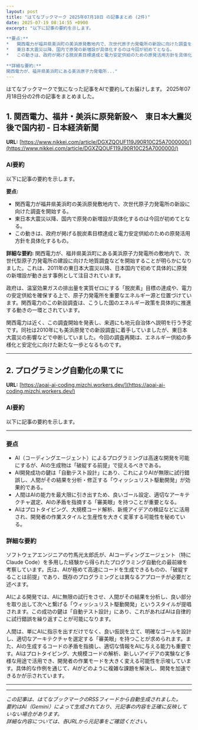```yaml
---
layout: post
title: "はてなブックマーク 2025年07月18日 の記事まとめ (2件)"
date: 2025-07-19 08:14:55 +0900
excerpt: "以下に記事の要約を示します。

**要点:**
*   関西電力が福井県美浜町の美浜原発敷地内で、次世代原子力発電所の新設に向けた調査を開始する。
*   東日本大震災以降、国内で原発の新増設が具体化するのは今回が初めてとなる。
*   この動きは、政府が掲げる脱炭素目標達成と電力安定供給のための原発活用方針を具体化するもの。

**詳細な要約:**
関西電力が、福井県美浜町にある美浜原子力発電所..."
---
```


はてなブックマークで気になった記事をAIで要約してお届けします。
2025年07月18日分の2件の記事をまとめました。

## 1. 関西電力、福井・美浜に原発新設へ　東日本大震災後で国内初 - 日本経済新聞

**URL:** [https://www.nikkei.com/article/DGXZQOUF119J90R10C25A7000000/](https://www.nikkei.com/article/DGXZQOUF119J90R10C25A7000000/)

### AI要約

以下に記事の要約を示します。

**要点:**
*   関西電力が福井県美浜町の美浜原発敷地内で、次世代原子力発電所の新設に向けた調査を開始する。
*   東日本大震災以降、国内で原発の新増設が具体化するのは今回が初めてとなる。
*   この動きは、政府が掲げる脱炭素目標達成と電力安定供給のための原発活用方針を具体化するもの。

**詳細な要約:**
関西電力が、福井県美浜町にある美浜原子力発電所の敷地内で、次世代型原子力発電所の建設に向けた地質調査などを開始することが明らかになりました。これは、2011年の東日本大震災以降、日本国内で初めて具体的に原発の新増設が動き出す事例として注目されています。

政府は、温室効果ガスの排出量を実質ゼロにする「脱炭素」目標の達成や、電力の安定供給を確保する上で、原子力発電所を重要なエネルギー源と位置づけています。関西電力のこの新設調査は、こうした国のエネルギー政策を具体的に推進する動きの一環とされています。

関西電力は近く、この調査開始を発表し、来週にも地元自治体へ説明を行う予定です。同社は2010年にも美浜原発での新設調査に着手していましたが、東日本大震災の影響などで中断していました。今回の調査再開は、エネルギー供給の多様化と安定化に向けた新たな一歩となるものです。

---

## 2. プログラミング自動化の果てに

**URL:** [https://aoai-ai-coding.mizchi.workers.dev/](https://aoai-ai-coding.mizchi.workers.dev/)

### AI要約

以下に記事の要約を示します。

---

### 要点

*   AI（コーディングエージェント）によるプログラミングは高速な開発を可能にするが、AIの生成物は「破綻する前提」で捉えるべきである。
*   AI開発成功の鍵は「自動テスト設計」にあり、これによりAIが無限に試行錯誤し、人間がその結果を分析・修正する「ウィッシュリスト駆動開発」が効果的である。
*   人間はAIの能力を最大限に引き出すため、良いゴール設定、適切なアーキテクチャ選定、AIの矛盾を指摘する「審美眼」を持つことが重要となる。
*   AIはプロトタイピング、大規模コード解析、新規アイデアの検証などに活用され、開発者の作業スタイルと生産性を大きく変革する可能性を秘めている。

### 詳細な要約

ソフトウェアエンジニアの竹馬光太郎氏が、AIコーディングエージェント（特にClaude Code）を多用した経験から得られたプログラミング自動化の最前線を考察しています。氏は、AIが極めて高速にコードを生成できるものの、「破綻することは前提」であり、既存のプログラミングとは異なるアプローチが必要だと述べます。

AIによる開発では、AIに無限の試行をさせ、人間がその結果を分析し、良い部分を取り出して次へと繋げる「ウィッシュリスト駆動開発」というスタイルが提唱されます。この成功の鍵は「自動テスト設計」にあり、これがあればAIは自律的に試行錯誤を繰り返すことが可能になります。

人間は、単にAIに指示を出すだけでなく、良い仮説を立て、明確なゴールを設計し、適切なアーキテクチャを選定する「審美眼」を持つことが求められます。また、AIの生成するコードの矛盾を指摘し、適切な情報をAIに与える能力も重要です。AIはプロトタイピング、大規模コードの解析、新しいアイデアの実験など多様な用途で活用でき、開発者の作業モードを大きく変える可能性を示唆しています。具体的な作例を通じて、AIがどのように複雑な課題を解決し、開発を加速できるかが示されています。

---

---

*この記事は、はてなブックマークのRSSフィードから自動生成されました。*  
*要約はAI（Gemini）によって生成されており、元記事の内容を正確に反映していない場合があります。*  
*詳細な内容については、各URLから元記事をご確認ください。*
